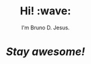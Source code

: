 <h1 align='center'> Hi! :wave:</h1>
<p align='center'>
I'm Bruno D. Jesus.
</p>

<h1 align='center'><i>Stay awesome!</i></h1>
